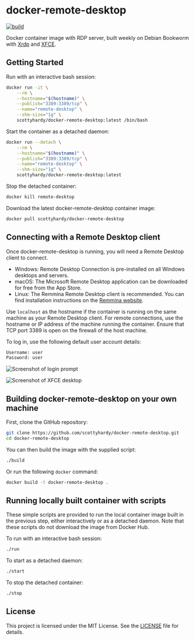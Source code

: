 # docker-remote-desktop

[![build](https://github.com/scottyhardy/docker-remote-desktop/actions/workflows/build.yml/badge.svg)](https://github.com/scottyhardy/docker-remote-desktop/actions/workflows/build.yml)

Docker container image with RDP server, built weekly on Debian Bookworm with [Xrdp](http://xrdp.org) and [XFCE](https://xfce.org).

## Getting Started

Run with an interactive bash session:

```bash
docker run -it \
    --rm \
    --hostname="$(hostname)" \
    --publish="3389:3389/tcp" \
    --name="remote-desktop" \
    --shm-size="1g" \
    scottyhardy/docker-remote-desktop:latest /bin/bash
```

Start the container as a detached daemon:

```bash
docker run --detach \
    --rm \
    --hostname="$(hostname)" \
    --publish="3389:3389/tcp" \
    --name="remote-desktop" \
    --shm-size="1g" \
    scottyhardy/docker-remote-desktop:latest
```

Stop the detached container:

```bash
docker kill remote-desktop
```

Download the latest docker-remote-desktop container image:

```bash
docker pull scottyhardy/docker-remote-desktop
```

## Connecting with a Remote Desktop client

Once docker-remote-desktop is running, you will need a Remote Desktop client to connect.

- Windows: Remote Desktop Connection is pre-installed on all Windows desktops and servers.
- macOS: The Microsoft Remote Desktop application can be downloaded for free from the App Store.
- Linux: The Remmina Remote Desktop client is recommended. You can find installation instructions on the [Remmina website](https://remmina.org/how-to-install-remmina/).

Use `localhost` as the hostname if the container is running on the same machine as your Remote Desktop client. For remote connections, use the hostname or IP address of the machine running the container. Ensure that TCP port 3389 is open on the firewall of the host machine.

To log in, use the following default user account details:

```bash
Username: user
Password: user
```

![Screenshot of login prompt](https://raw.githubusercontent.com/scottyhardy/docker-remote-desktop/master/screenshot_1.png)

![Screenshot of XFCE desktop](https://raw.githubusercontent.com/scottyhardy/docker-remote-desktop/master/screenshot_2.png)

## Building docker-remote-desktop on your own machine

First, clone the GitHub repository:

```bash
git clone https://github.com/scottyhardy/docker-remote-desktop.git
cd docker-remote-desktop
```

You can then build the image with the supplied script:

```bash
./build
```

Or run the following `docker` command:

```bash
docker build -t docker-remote-desktop .
```

## Running locally built container with scripts

These simple scripts are provided to run the local container image built in the previous step, either interactively or as a detached daemon. Note that these scripts do not download the image from Docker Hub.

To run with an interactive bash session:

```bash
./run
```

To start as a detached daemon:

```bash
./start
```

To stop the detached container:

```bash
./stop
```

## License

This project is licensed under the MIT License. See the [LICENSE](LICENSE) file for details.

